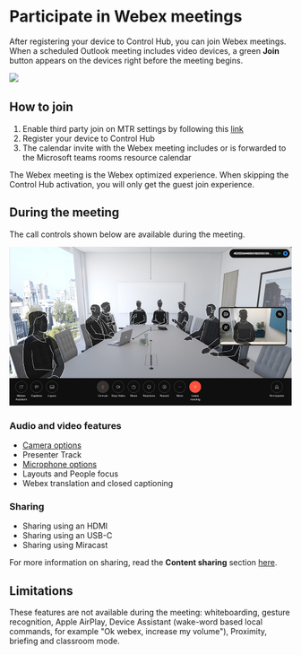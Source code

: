 # Participate in Webex meetings 

After registering your device to Control Hub, you can join Webex meetings.
When a scheduled Outlook meeting includes video devices, a green **Join** button appears on the devices right before the meeting begins.

<img src="/doc/images/MTR/JoinWebex.png" style="width: 600px" />

## How to join    

1. Enable third party join on MTR settings by following this [link](https://learn.microsoft.com/en-us/microsoftteams/rooms/third-party-join)
2. Register your device to Control Hub
3. The calendar invite with the Webex meeting includes or is forwarded to the Microsoft teams rooms resource calendar 

The Webex meeting is the Webex optimized experience. When skipping the Control Hub activation, you will only get the guest join experience. 

## During the meeting

The call controls shown below are available during the meeting. 

<img src="/doc/images/MTR/CallControls.jpg" style="width: 600px" />


### Audio and video features 

- [Camera options](https://github.com/cisco-ce/roomos.cisco.com/blob/master/doc/MTR/CameraOptions)
- Presenter Track
- [Microphone options](https://github.com/cisco-ce/roomos.cisco.com/blob/master/doc/MTR/MicrophoneOptions)
- Layouts and People focus 
- Webex translation and closed captioning 

### Sharing

- Sharing using an HDMI
- Sharing using an USB-C 
- Sharing using Miracast 

For more information on sharing, read the **Content sharing** section [here](https://github.com/cisco-ce/roomos.cisco.com/blob/master/doc/MTR/GetStartedMTR).

## Limitations

These features are not available during the meeting: whiteboarding, gesture recognition, Apple AirPlay, Device Assistant (wake-word based local commands, for example "Ok webex, increase my volume"), Proximity, briefing and classroom mode.  
